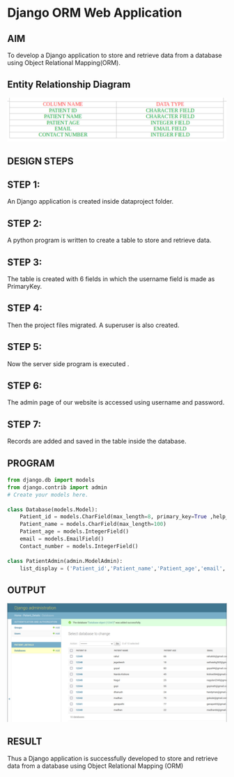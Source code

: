 # Django ORM Web Application

## AIM
To develop a Django application to store and retrieve data from a database using Object Relational Mapping(ORM).

## Entity Relationship Diagram
![output](/WhatsApp%20Image%202023-01-09%20at%2020.16.38.jpg)
## DESIGN STEPS
## STEP 1:
An Django application is created inside dataproject folder.
## STEP 2:

A python program is written to create a table to store and retrieve data.
## STEP 3:

The table is created with 6 fields in which the username field is made as PrimaryKey.
## STEP 4:

Then the project files migrated. A superuser is also created.
## STEP 5:

Now the server side program is executed .
## STEP 6:

The admin page of our website is accessed using username and password.
## STEP 7:

Records are added and saved in the table inside the database.

## PROGRAM
```Python
from django.db import models
from django.contrib import admin
# Create your models here.

class Database(models.Model):
    Patient_id = models.CharField(max_length=8, primary_key=True ,help_text="Your Patient id")
    Patient_name = models.CharField(max_length=100)
    Patient_age = models.IntegerField()
    email = models.EmailField()
    Contact_number = models.IntegerField()

class PatientAdmin(admin.ModelAdmin):
    list_display = ('Patient_id','Patient_name','Patient_age','email','Contact_number')
 ```   
## OUTPUT
![output](/output.jpg)


## RESULT
Thus a Django application is successfully developed to store and retrieve data from a database using Object Relational Mapping (ORM)